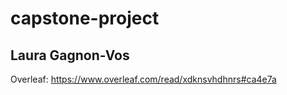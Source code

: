 # capstone-project

## Laura Gagnon-Vos

Overleaf: https://www.overleaf.com/read/xdknsvhdhnrs#ca4e7a 
